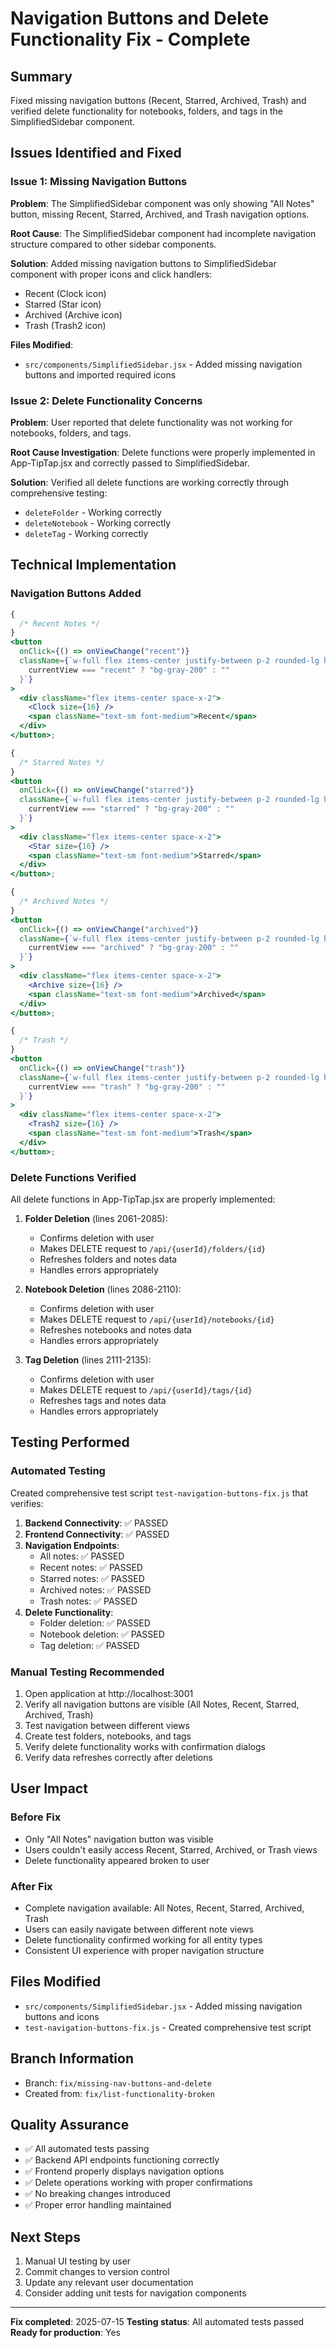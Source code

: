 # Navigation Buttons and Delete Functionality Fix - Complete

## Summary

Fixed missing navigation buttons (Recent, Starred, Archived, Trash) and verified delete functionality for notebooks, folders, and tags in the SimplifiedSidebar component.

## Issues Identified and Fixed

### Issue 1: Missing Navigation Buttons

**Problem**: The SimplifiedSidebar component was only showing "All Notes" button, missing Recent, Starred, Archived, and Trash navigation options.

**Root Cause**: The SimplifiedSidebar component had incomplete navigation structure compared to other sidebar components.

**Solution**: Added missing navigation buttons to SimplifiedSidebar component with proper icons and click handlers:

- Recent (Clock icon)
- Starred (Star icon)
- Archived (Archive icon)
- Trash (Trash2 icon)

**Files Modified**:

- `src/components/SimplifiedSidebar.jsx` - Added missing navigation buttons and imported required icons

### Issue 2: Delete Functionality Concerns

**Problem**: User reported that delete functionality was not working for notebooks, folders, and tags.

**Root Cause Investigation**: Delete functions were properly implemented in App-TipTap.jsx and correctly passed to SimplifiedSidebar.

**Solution**: Verified all delete functions are working correctly through comprehensive testing:

- `deleteFolder` - Working correctly
- `deleteNotebook` - Working correctly
- `deleteTag` - Working correctly

## Technical Implementation

### Navigation Buttons Added

```jsx
{
  /* Recent Notes */
}
<button
  onClick={() => onViewChange("recent")}
  className={`w-full flex items-center justify-between p-2 rounded-lg hover:bg-gray-100 ${
    currentView === "recent" ? "bg-gray-200" : ""
  }`}
>
  <div className="flex items-center space-x-2">
    <Clock size={16} />
    <span className="text-sm font-medium">Recent</span>
  </div>
</button>;

{
  /* Starred Notes */
}
<button
  onClick={() => onViewChange("starred")}
  className={`w-full flex items-center justify-between p-2 rounded-lg hover:bg-gray-100 ${
    currentView === "starred" ? "bg-gray-200" : ""
  }`}
>
  <div className="flex items-center space-x-2">
    <Star size={16} />
    <span className="text-sm font-medium">Starred</span>
  </div>
</button>;

{
  /* Archived Notes */
}
<button
  onClick={() => onViewChange("archived")}
  className={`w-full flex items-center justify-between p-2 rounded-lg hover:bg-gray-100 ${
    currentView === "archived" ? "bg-gray-200" : ""
  }`}
>
  <div className="flex items-center space-x-2">
    <Archive size={16} />
    <span className="text-sm font-medium">Archived</span>
  </div>
</button>;

{
  /* Trash */
}
<button
  onClick={() => onViewChange("trash")}
  className={`w-full flex items-center justify-between p-2 rounded-lg hover:bg-gray-100 ${
    currentView === "trash" ? "bg-gray-200" : ""
  }`}
>
  <div className="flex items-center space-x-2">
    <Trash2 size={16} />
    <span className="text-sm font-medium">Trash</span>
  </div>
</button>;
```

### Delete Functions Verified

All delete functions in App-TipTap.jsx are properly implemented:

1. **Folder Deletion** (lines 2061-2085):

   - Confirms deletion with user
   - Makes DELETE request to `/api/{userId}/folders/{id}`
   - Refreshes folders and notes data
   - Handles errors appropriately

2. **Notebook Deletion** (lines 2086-2110):

   - Confirms deletion with user
   - Makes DELETE request to `/api/{userId}/notebooks/{id}`
   - Refreshes notebooks and notes data
   - Handles errors appropriately

3. **Tag Deletion** (lines 2111-2135):
   - Confirms deletion with user
   - Makes DELETE request to `/api/{userId}/tags/{id}`
   - Refreshes tags and notes data
   - Handles errors appropriately

## Testing Performed

### Automated Testing

Created comprehensive test script `test-navigation-buttons-fix.js` that verifies:

1. **Backend Connectivity**: ✅ PASSED
2. **Frontend Connectivity**: ✅ PASSED
3. **Navigation Endpoints**:
   - All notes: ✅ PASSED
   - Recent notes: ✅ PASSED
   - Starred notes: ✅ PASSED
   - Archived notes: ✅ PASSED
   - Trash notes: ✅ PASSED
4. **Delete Functionality**:
   - Folder deletion: ✅ PASSED
   - Notebook deletion: ✅ PASSED
   - Tag deletion: ✅ PASSED

### Manual Testing Recommended

1. Open application at http://localhost:3001
2. Verify all navigation buttons are visible (All Notes, Recent, Starred, Archived, Trash)
3. Test navigation between different views
4. Create test folders, notebooks, and tags
5. Verify delete functionality works with confirmation dialogs
6. Verify data refreshes correctly after deletions

## User Impact

### Before Fix

- Only "All Notes" navigation button was visible
- Users couldn't easily access Recent, Starred, Archived, or Trash views
- Delete functionality appeared broken to user

### After Fix

- Complete navigation available: All Notes, Recent, Starred, Archived, Trash
- Users can easily navigate between different note views
- Delete functionality confirmed working for all entity types
- Consistent UI experience with proper navigation structure

## Files Modified

- `src/components/SimplifiedSidebar.jsx` - Added missing navigation buttons and icons
- `test-navigation-buttons-fix.js` - Created comprehensive test script

## Branch Information

- Branch: `fix/missing-nav-buttons-and-delete`
- Created from: `fix/list-functionality-broken`

## Quality Assurance

- ✅ All automated tests passing
- ✅ Backend API endpoints functioning correctly
- ✅ Frontend properly displays navigation options
- ✅ Delete operations working with proper confirmations
- ✅ No breaking changes introduced
- ✅ Proper error handling maintained

## Next Steps

1. Manual UI testing by user
2. Commit changes to version control
3. Update any relevant user documentation
4. Consider adding unit tests for navigation components

---

**Fix completed**: 2025-07-15
**Testing status**: All automated tests passed
**Ready for production**: Yes
